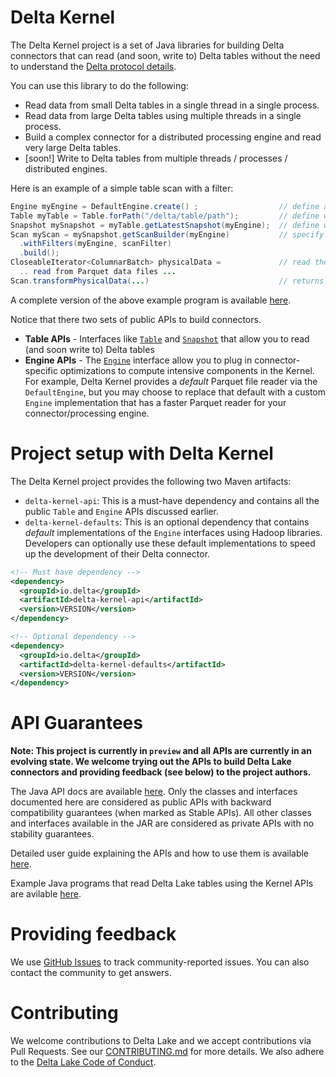 # Delta Kernel

The Delta Kernel project is a set of Java libraries for building Delta connectors that can read (and soon, write to) Delta tables without the need to understand the [Delta protocol details](https://github.com/delta-io/delta/blob/master/PROTOCOL.md).

You can use this library to do the following:
- Read data from small Delta tables in a single thread in a single process.
- Read data from large Delta tables using multiple threads in a single process.
- Build a complex connector for a distributed processing engine and read very large Delta tables.
- [soon!] Write to Delta tables from multiple threads / processes / distributed engines.

Here is an example of a simple table scan with a filter:
```java
Engine myEngine = DefaultEngine.create() ;                  // define a engine (more details below)
Table myTable = Table.forPath("/delta/table/path");         // define what table to scan
Snapshot mySnapshot = myTable.getLatestSnapshot(myEngine);  // define which version of table to scan
Scan myScan = mySnapshot.getScanBuilder(myEngine)           // specify the scan details
  .withFilters(myEngine, scanFilter)
  .build();
CloseableIterator<ColumnarBatch> physicalData =             // read the Parquet data files
  .. read from Parquet data files ...
Scan.transformPhysicalData(...)                             // returns the table data
```

A complete version of the above example program is available [here](https://github.com/delta-io/delta/tree/master/kernel/examples).

Notice that there two sets of public APIs to build connectors. 
- **Table APIs** - Interfaces like [`Table`](https://delta-io.github.io/delta/snapshot/kernel-api/java/index.html?io/delta/kernel/Table.html) and [`Snapshot`](https://delta-io.github.io/delta/snapshot/kernel-api/java/index.html?io/delta/kernel/Snapshot.html) that allow you to read (and soon write to) Delta tables
- **Engine APIs** - The [`Engine`](https://delta-io.github.io/delta/snapshot/kernel-api/java//index.html?io/delta/kernel/engine/Engine.html) interface allow you to plug in connector-specific optimizations to compute intensive components in the Kernel. For example, Delta Kernel provides a *default* Parquet file reader via the `DefaultEngine`, but you may choose to replace that default with a custom `Engine` implementation that has a faster Parquet reader for your connector/processing engine.

# Project setup with Delta Kernel 
The Delta Kernel project provides the following two Maven artifacts:
- `delta-kernel-api`: This is a must-have dependency and contains all the public `Table` and `Engine` APIs discussed earlier.
- `delta-kernel-defaults`: This is an optional dependency that contains *default* implementations of the `Engine` interfaces using Hadoop libraries. Developers can optionally use these default implementations to speed up the development of their Delta connector.
```xml
<!-- Must have dependency -->
<dependency>
  <groupId>io.delta</groupId>
  <artifactId>delta-kernel-api</artifactId>
  <version>VERSION</version>
</dependency>

<!-- Optional dependency -->
<dependency>
  <groupId>io.delta</groupId>
  <artifactId>delta-kernel-defaults</artifactId>
  <version>VERSION</version>
</dependency>
```

# API Guarantees
**Note: This project is currently in `preview` and all APIs are currently in an evolving state. We welcome trying out the APIs to build Delta Lake connectors and  providing feedback (see below) to the project authors.**

The Java API docs are available [here](https://delta-io.github.io/delta/snapshot/kernel-api/java/index.html). Only the classes and interfaces documented here are considered as public APIs with backward compatibility guarantees (when marked as Stable APIs). All other classes and interfaces available in the JAR are considered as private APIs with no stability guarantees. 

Detailed user guide explaining the APIs and how to use them is available [here](https://github.com/delta-io/delta/blob/master/kernel/USER_GUIDE.md).

Example Java programs that read Delta Lake tables using the Kernel APIs are avilable [here](https://github.com/delta-io/delta/tree/master/kernel/examples).

# Providing feedback
We use [GitHub Issues](https://github.com/delta-io/delta/issues) to track community-reported issues. You can also contact the community to get answers.

# Contributing
We welcome contributions to Delta Lake and we accept contributions via Pull Requests. See our [CONTRIBUTING.md](https://github.com/delta-io/delta/blob/master/CONTRIBUTING.md) for more details. We also adhere to the [Delta Lake Code of Conduct](https://github.com/delta-io/delta/blob/master/CODE_OF_CONDUCT.md).
